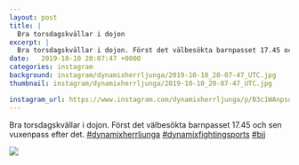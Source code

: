 ```yaml
---
layout: post
title: |
  Bra torsdagskvällar i dojon
excerpt: |
  Bra torsdagskvällar i dojon. Först det välbesökta barnpasset 17.45 och sen vuxenpass efter det.   
date:   2019-10-10 20:07:47 +0000
categories: instagram
background: instagram/dynamixherrljunga/2019-10-10_20-07-47_UTC.jpg
thumbnail: instagram/dynamixherrljunga/2019-10-10_20-07-47_UTC.jpg

instagram_url: https://www.instagram.com/dynamixherrljunga/p/B3c1WAnpsoi
---
```

Bra torsdagskvällar i dojon. Först det välbesökta barnpasset 17.45 och sen vuxenpass efter det. [#dynamixherrljunga](https://www.instagram.com/explore/tags/dynamixherrljunga/) [#dynamixfightingsports](https://www.instagram.com/explore/tags/dynamixfightingsports/) [#bjj](https://www.instagram.com/explore/tags/bjj/)



<img src='{{ site.baseurl }}/instagram/dynamixherrljunga/2019-10-10_20-07-47_UTC.jpg' class='img-fluid' />
